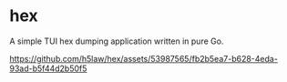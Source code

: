 # hex

A simple TUI hex dumping application written in pure Go.


https://github.com/h5law/hex/assets/53987565/fb2b5ea7-b628-4eda-93ad-b5f44d2b50f5

